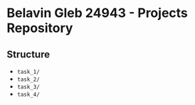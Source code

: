 # Belavin Gleb 24943 - Projects Repository

## Structure
- `task_1/` 
- `task_2/`  
- `task_3/`
- `task_4/` 

